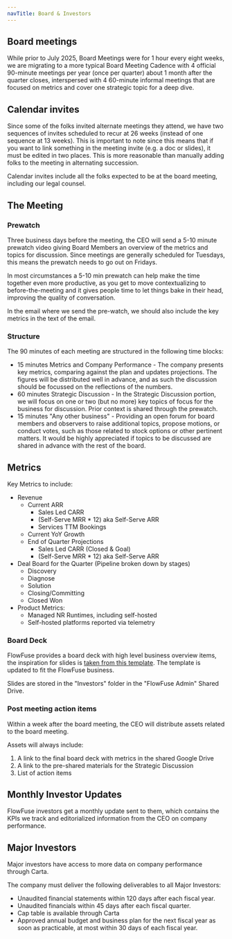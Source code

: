 ```yaml
---
navTitle: Board & Investors
---
```


## Board meetings

While prior to July 2025, Board Meetings were for 1 hour every eight weeks, we are migrating to a more typical Board Meeting Cadence with 4 official 90-minute meetings per year (once per quarter) about 1 month after the quarter closes, interspersed with 4 60-minute informal meetings that are focused on metrics and cover one strategic topic for a deep dive. 

## Calendar invites

Since some of the folks invited alternate meetings they attend, we have two sequences of invites scheduled to recur at 26 weeks (instead of one sequence at 13 weeks). This is important to note since this means that if you want to link something in the meeting invite (e.g. a doc or slides), it must be edited in two places. This is more reasonable than manually adding folks to the meeting in alternating succession.

Calendar invites include all the folks expected to be at the board meeting, including our legal counsel. 

## The Meeting

### Prewatch

Three business days before the meeting, the CEO will send a 5-10 minute prewatch video giving Board Members an overview of the metrics and topics for discussion. Since meetings are generally scheduled for Tuesdays, this means the prewatch needs to go out on Fridays. 

In most circumstances a 5-10 min prewatch can help make the time together even more productive, as you get to move contextualizing to before-the-meeting and it gives people time to let things bake in their head, improving the quality of conversation.

In the email where we send the pre-watch, we should also include the key metrics in the text of the email. 

### Structure

The 90 minutes of each meeting are structured in the following time blocks:

* 15 minutes Metrics and Company Performance - The company presents key metrics, comparing against the plan and updates projections. The figures will be distributed well in advance, and as such the discussion should be focussed on the reflections of the numbers.
* 60 minutes Strategic Discussion - In the Strategic Discussion portion, we will focus on one or two (but no more) key topics of focus for the business for discussion. Prior context is shared through the prewatch.
* 15 minutes "Any other business" - Providing an open forum for board members and observers to raise additional topics, propose motions, or conduct votes, such as those related to stock options or other pertinent matters. It would be highly appreciated if topics to be discussed are shared in advance with the rest of the board.

## Metrics

Key Metrics to include:
* Revenue
   * Current ARR 
      * Sales Led CARR
      * (Self-Serve MRR * 12) aka Self-Serve ARR
      * Services TTM Bookings
   * Current YoY Growth
   * End of Quarter Projections
      * Sales Led CARR (Closed & Goal)
      * (Self-Serve MRR * 12) aka Self-Serve ARR
* Deal Board for the Quarter (Pipeline broken down by stages)
   * Discovery
   * Diagnose 
   * Solution
   * Closing/Committing
   * Closed Won
* Product Metrics:
   * Managed NR Runtimes, including self-hosted
   * Self-hosted platforms reported via telemetry
   

### Board Deck

FlowFuse provides a board deck with high level business overview items, the inspiration for slides is [taken from this template](https://www.slideshare.net/slideshow/senovo-board-meeting-template/128164697). The template is updated to fit the FlowFuse business. 

Slides are stored in the "Investors" folder in the "FlowFuse Admin" Shared Drive. 

### Post meeting action items

Within a week after the board meeting, the CEO will distribute assets related to the board meeting.

Assets will always include:
1. A link to the final board deck with metrics in the shared Google Drive
2. A link to the pre-shared materials for the Strategic Discussion
3. List of action items

## Monthly Investor Updates

FlowFuse investors get a monthly update sent to them, which contains the KPIs we track and editorialized
information from the CEO on company performance.

## Major Investors

Major investors have access to more data on company performance through Carta.

The company must deliver the following deliverables to all Major Investors:
* Unaudited financial statements within 120 days after each fiscal year.
* Unaudited financials within 45 days after each fiscal quarter.
* Cap table is available through Carta
* Approved annual budget and business plan for the next fiscal year as soon as practicable, at most within 30 days of each fiscal year.


